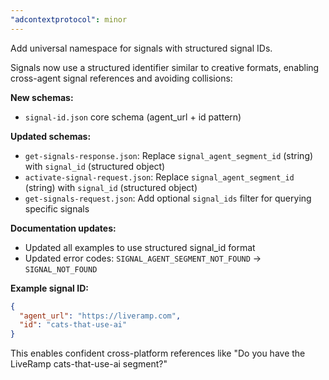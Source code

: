 ```yaml
---
"adcontextprotocol": minor
---
```


Add universal namespace for signals with structured signal IDs.

Signals now use a structured identifier similar to creative formats, enabling cross-agent signal references and avoiding collisions:

**New schemas:**
- `signal-id.json` core schema (agent_url + id pattern)

**Updated schemas:**
- `get-signals-response.json`: Replace `signal_agent_segment_id` (string) with `signal_id` (structured object)
- `activate-signal-request.json`: Replace `signal_agent_segment_id` (string) with `signal_id` (structured object)
- `get-signals-request.json`: Add optional `signal_ids` filter for querying specific signals

**Documentation updates:**
- Updated all examples to use structured signal_id format
- Updated error codes: `SIGNAL_AGENT_SEGMENT_NOT_FOUND` → `SIGNAL_NOT_FOUND`

**Example signal ID:**
```json
{
  "agent_url": "https://liveramp.com",
  "id": "cats-that-use-ai"
}
```

This enables confident cross-platform references like "Do you have the LiveRamp cats-that-use-ai segment?"

